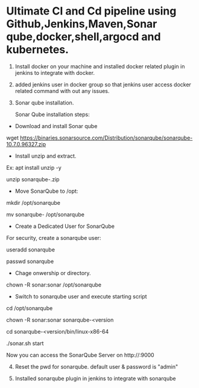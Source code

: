 # Ultimate CI and Cd pipeline using Github,Jenkins,Maven,Sonar qube,docker,shell,argocd and kubernetes.

1. Install docker on your machine and installed docker related plugin in jenkins to integrate with docker.

2. added jenkins user in docker group so that jenkins user access docker related command with out any issues.

3. Sonar qube installation.

   Sonar Qube installation steps:

* Download and install Sonar qube 

wget https://binaries.sonarsource.com/Distribution/sonarqube/sonarqube-10.7.0.96327.zip 

* Install unzip and extract.

Ex:
apt install unzip -y 

unzip sonarqube-<version>.zip

* Move SonarQube to /opt:

mkdir /opt/sonarqube

mv sonarqube-<version> /opt/sonarqube

* Create a Dedicated User for SonarQube

For security, create a sonarqube user:

useradd sonarqube

passwd sonarqube

* Chage onwership or directory.

chown -R sonar:sonar /opt/sonarqube

* Switch to sonarqube user and execute starting script

cd /opt/sonarqube

chown -R sonar:sonar sonarqube-<version

cd sonarqube-<version/bin/linux-x86-64

./sonar.sh start

Now you can access the SonarQube Server on http://<ip-address>:9000

4. Reset the pwd  for sonarqube. default user & password is "admin"

5. Installed sonarqube plugin in jenkins to integrate with sonarqube






